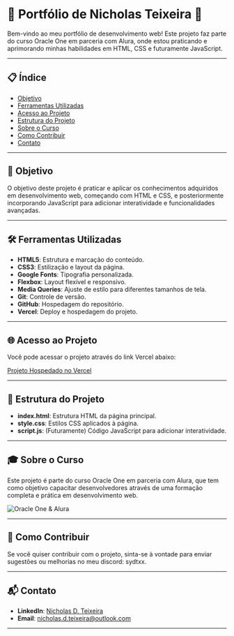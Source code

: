 # 🌟 Portfólio de Nicholas Teixeira 🌟

Bem-vindo ao meu portfólio de desenvolvimento web! Este projeto faz parte do curso Oracle One em parceria com Alura, onde estou praticando e aprimorando minhas habilidades em HTML, CSS e futuramente JavaScript.

---
## 📋 Índice
- [Objetivo](#-objetivo)
- [Ferramentas Utilizadas](#️-ferramentas-utilizadas)
- [Acesso ao Projeto](#-acesso-ao-projeto)
- [Estrutura do Projeto](#-estrutura-do-projeto)
- [Sobre o Curso](#-sobre-o-curso)
- [Como Contribuir](#-como-contribuir)
- [Contato](#-contato)

---

## 📌 Objetivo

O objetivo deste projeto é praticar e aplicar os conhecimentos adquiridos em desenvolvimento web, começando com HTML e CSS, e posteriormente incorporando JavaScript para adicionar interatividade e funcionalidades avançadas.

---

## 🛠️ Ferramentas Utilizadas

- **HTML5**: Estrutura e marcação do conteúdo.
- **CSS3**: Estilização e layout da página.
- **Google Fonts**: Tipografia personalizada.
- **Flexbox**: Layout flexível e responsivo.
- **Media Queries**: Ajuste de estilo para diferentes tamanhos de tela.
- **Git**: Controle de versão.
- **GitHub**: Hospedagem do repositório.
- **Vercel**: Deploy e hospedagem do projeto.

---

## 🌐 Acesso ao Projeto

Você pode acessar o projeto através do link Vercel abaixo:

[Projeto Hospedado no Vercel](https://nicholas-teixeira-qtwbe5n0a-nicholas-projects-37096d20.vercel.app)

---

## 📂 Estrutura do Projeto

- **index.html**: Estrutura HTML da página principal.
- **style.css**: Estilos CSS aplicados à página.
- **script.js**: (Futuramente) Código JavaScript para adicionar interatividade.

---

## 🎓 Sobre o Curso

Este projeto é parte do curso Oracle One em parceria com Alura, que tem como objetivo capacitar desenvolvedores através de uma formação completa e prática em desenvolvimento web.

![Oracle One & Alura](https://www.oracle.com/br/education/oracle-next-education/)

---

## 🤝 Como Contribuir

Se você quiser contribuir com o projeto, sinta-se à vontade para enviar sugestões ou melhorias no meu discord: sydtxx.

---

## 📬 Contato

- **LinkedIn**: [Nicholas D. Teixeira](https://www.linkedin.com/in/nicholas-d-teixeira/)
- **Email**: [nicholas.d.teixeira@outlook.com](mailto:nicholas.d.teixeira@outlook.com)

---
